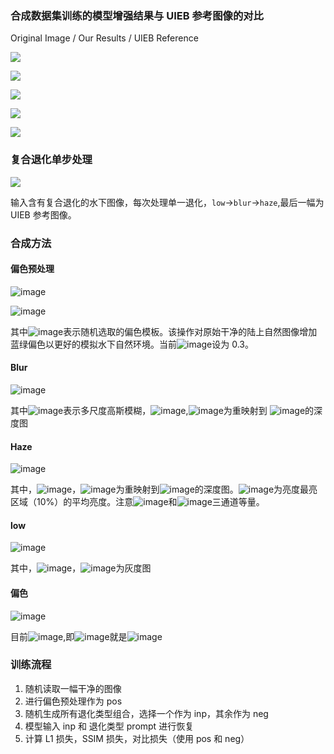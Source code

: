 ### 合成数据集训练的模型增强结果与 UIEB 参考图像的对比
Original Image        /        Our Results        /        UIEB Reference

![](https://cdn.nlark.com/yuque/0/2025/png/36204023/1743004730967-f0ac49a0-1ec2-4f7d-90c5-7cf69fd42214.png)

![](https://cdn.nlark.com/yuque/0/2025/png/36204023/1743004737289-c1d47b5f-09b6-45f5-bdd8-7062da875a51.png)

![](https://cdn.nlark.com/yuque/0/2025/png/36204023/1743004760283-e6b2d4cf-ce10-48e9-a726-40fc5ab67b61.png)

![](https://cdn.nlark.com/yuque/0/2025/png/36204023/1743004782234-29e0be1b-caf5-495e-9126-7f58f5ea1610.png)

![](https://cdn.nlark.com/yuque/0/2025/png/36204023/1743004916405-3701d97f-7838-47ee-ab35-bfd2ae8961c4.png)

### 复合退化单步处理
![](https://cdn.nlark.com/yuque/0/2025/png/36204023/1742640471239-527fbd1d-e7b3-4927-8ee6-b2c11d6c1769.png)

输入含有复合退化的水下图像，每次处理单一退化，`low`->`blur`->`haze`,最后一幅为 UIEB 参考图像。

### 合成方法
#### 偏色预处理
![image](https://cdn.nlark.com/yuque/__latex/eeb43c6ee8b7ea44b5c6dc50b6c72526.svg)

![image](https://cdn.nlark.com/yuque/__latex/1e83eafefdea9779f7af4a52876dc198.svg)

其中![image](https://cdn.nlark.com/yuque/__latex/ad7445a4870af88fc0d3893611ae93dd.svg)表示随机选取的偏色模板。该操作对原始干净的陆上自然图像增加蓝绿偏色以更好的模拟水下自然环境。当前![image](https://cdn.nlark.com/yuque/__latex/4aa418d6f0b6fbada90489b4374752e5.svg)设为 0.3。

#### Blur
![image](https://cdn.nlark.com/yuque/__latex/3d0541dfac079c76487e59ae998f64d8.svg)

其中![image](https://cdn.nlark.com/yuque/__latex/742feea1e00938322008014d1e5b27d2.svg)表示多尺度高斯模糊，![image](https://cdn.nlark.com/yuque/__latex/52f99e4a24c52b13fb462fa108545c10.svg),![image](https://cdn.nlark.com/yuque/__latex/9a17313a5d24383eca69ac68f594454d.svg)为重映射到 ![image](https://cdn.nlark.com/yuque/__latex/a219921b2927d1536a49a978f2120aae.svg)的深度图

#### Haze
![image](https://cdn.nlark.com/yuque/__latex/5ead04de30be777761a0c7fe91f978e7.svg)

其中，![image](https://cdn.nlark.com/yuque/__latex/9f24e890d6813efd24240a87fe8cb6fb.svg)，![image](https://cdn.nlark.com/yuque/__latex/9a17313a5d24383eca69ac68f594454d.svg)为重映射到![image](https://cdn.nlark.com/yuque/__latex/a219921b2927d1536a49a978f2120aae.svg)的深度图。![image](https://cdn.nlark.com/yuque/__latex/de951302f41d4707b9d80ca1af34dd0f.svg)为亮度最亮区域（10%）的平均亮度。注意![image](https://cdn.nlark.com/yuque/__latex/6100158802e722a88c15efc101fc275b.svg)和![image](https://cdn.nlark.com/yuque/__latex/de951302f41d4707b9d80ca1af34dd0f.svg)三通道等量。

#### low
![image](https://cdn.nlark.com/yuque/__latex/340b14faf4489528f968fcb4984521fc.svg)

其中，![image](https://cdn.nlark.com/yuque/__latex/654c6f219b5d0964021bd64a05d4e79c.svg)，![image](https://cdn.nlark.com/yuque/__latex/c895173d3be4872abf206be4268a58cb.svg)为灰度图

#### 偏色
![image](https://cdn.nlark.com/yuque/__latex/4aa5dca555d82d52b852bfa88dd13286.svg)

目前![image](https://cdn.nlark.com/yuque/__latex/13d1ef28e4ebbb24aebfafeee1049d53.svg),即![image](https://cdn.nlark.com/yuque/__latex/cc59974adfd4f4a3a9ebe3624edb92cd.svg)就是![image](https://cdn.nlark.com/yuque/__latex/5bc9388a3806aca44a50eb8acbf4817d.svg)

### 训练流程
1. 随机读取一幅干净的图像
2. 进行偏色预处理作为 pos
3. 随机生成所有退化类型组合，选择一个作为 inp，其余作为 neg
4. 模型输入 inp 和 退化类型 prompt 进行恢复
5. 计算 L1 损失，SSIM 损失，对比损失（使用 pos 和 neg）

